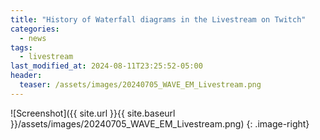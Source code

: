```yaml
---
title: "History of Waterfall diagrams in the Livestream on Twitch"
categories:
  - news
tags:
  - livestream
last_modified_at: 2024-08-11T23:25:52-05:00
header:
  teaser: /assets/images/20240705_WAVE_EM_Livestream.png
---
```



![Screenshot]({{ site.url }}{{ site.baseurl }}/assets/images/20240705_WAVE_EM_Livestream.png)
{: .image-right}
